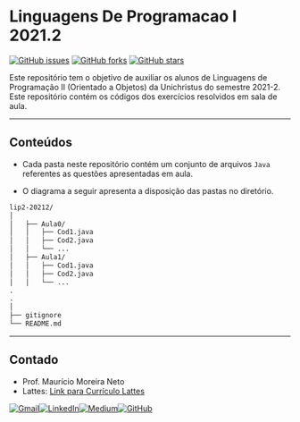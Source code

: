 # **Linguagens De Programacao I 2021.2**

[![GitHub issues](https://img.shields.io/github/issues/maumneto/lip2-20212)](https://github.com/maumneto/lip2-20212/issues)
[![GitHub forks](https://img.shields.io/github/forks/maumneto/lip2-20212)](https://github.com/maumneto/lip2-20212/network)
[![GitHub stars](https://img.shields.io/github/stars/maumneto/lip2-20212)](https://github.com/maumneto/lip2-20212/stargazers)

Este repositório tem o objetivo de auxiliar os alunos de Linguagens de Programação II (Orientado a Objetos) da Unichristus do semestre 2021-2. 
Este repositório contém os códigos dos exercícios resolvidos em sala de aula.

---

## **Conteúdos**

- Cada pasta neste repositório contém um conjunto de arquivos `Java` referentes as questões apresentadas em aula.

- O diagrama a seguir apresenta a disposição das pastas no diretório.


```markdown
lip2-20212/
│
│   ├── Aula0/
│   │   ├── Cod1.java
│   │   ├── Cod2.java
│   │   └── ...
│   ├── Aula1/
│   │   ├── Cod1.java
│   │   ├── Cod2.java
│   │   └── ...
.
.
│
├── gitignore
└── README.md
```
---

## **Contado**

- Prof. Maurício Moreira Neto 
- Lattes: [Link para Currículo Lattes](http://lattes.cnpq.br/7534400645876830)
  
[![Gmail](https://img.shields.io/badge/Gmail-D14836?style=for-the-badge&logo=gmail&logoColor=white)](mailto:maumneto@gmail.com)[![LinkedIn](https://img.shields.io/badge/LinkedIn-0077B5?style=for-the-badge&logo=linkedin&logoColor=white)](https://www.linkedin.com/in/maumneto/)[![Medium](https://img.shields.io/badge/Medium-12100E?style=for-the-badge&logo=medium&logoColor=white)](https://medium.com/@maumneto)[![GitHub](https://img.shields.io/badge/GitHub-100000?style=for-the-badge&logo=github&logoColor=white)](https://github.com/maumneto)
